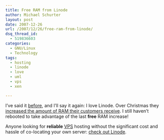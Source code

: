 ```yaml
---
title: Free RAM from Linode
author: Michael Schurter
layout: post
date: 2007-12-26
url: /2007/12/26/free-ram-from-linode/
dsq_thread_id:
  - 519836603
categories:
  - GNU/Linux
  - Technology
tags:
  - hosting
  - linode
  - love
  - uml
  - vps
  - xen

---
```

I&#8217;ve said it [before][1], and I&#8217;ll say it again: I love Linode. Over Christmas they [increased the amount of RAM their customers receive][2]. I still haven&#8217;t rebooted to take advantage of the last **free** RAM increase!

Anyone looking for **reliable** [VPS][3] hosting without the significant cost and hassle of co-locating your own server: [check out Linode][4].

 [1]: http://michael.susens-schurter.com/blog/2007/08/15/i-love-linode/
 [2]: http://www.linode.com/forums/viewtopic.php?t=2993
 [3]: http://en.wikipedia.org/wiki/Vps
 [4]: http://www.linode.com/